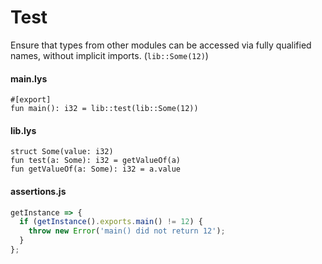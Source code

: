 # Test

Ensure that types from other modules can be accessed via fully qualified names, without implicit imports. (`lib::Some(12)`)

#### main.lys

```dwl
#[export]
fun main(): i32 = lib::test(lib::Some(12))
```

#### lib.lys

```dwl
struct Some(value: i32)
fun test(a: Some): i32 = getValueOf(a)
fun getValueOf(a: Some): i32 = a.value
```

#### assertions.js

```js
getInstance => {
  if (getInstance().exports.main() != 12) {
    throw new Error('main() did not return 12');
  }
};
```
